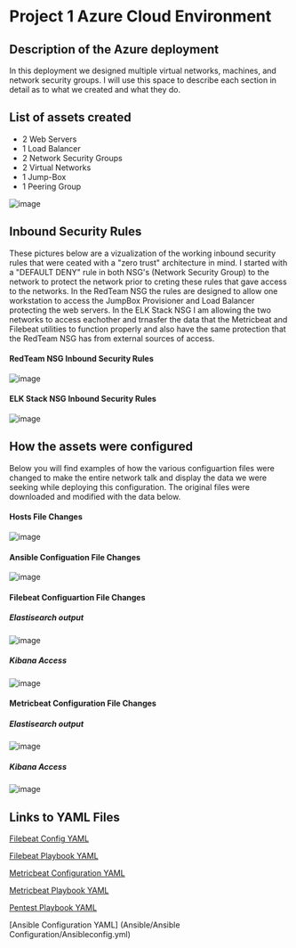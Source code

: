 # Project 1 Azure Cloud Environment

## Description of the Azure deployment

In this deployment we designed multiple virtual networks, machines, and network security groups. I will use this space to describe each section in detail as to what we created and what they do.
   
## List of assets created 

   - 2 Web Servers
   - 1 Load Balancer
   - 2 Network Security Groups 
   - 2 Virtual Networks
   - 1 Jump-Box
   - 1 Peering Group

![image](https://user-images.githubusercontent.com/79530988/153937504-9ae30957-b4cd-4e11-a2df-de3ce8b6b53d.png)

## Inbound Security Rules

These pictures below are a vizualization of the working inbound security rules that were ceated with a "zero trust" architecture in mind.
I started with a "DEFAULT DENY" rule in both NSG's (Network Security Group) to the network to protect the network prior to creting these rules that gave access to the networks. In the RedTeam NSG 
the rules are designed to allow one workstation to access the JumpBox Provisioner and Load Balancer protecting the web servers. In the ELK Stack NSG I am allowing the two networks to access eachother
and trnasfer the data that the Metricbeat and Filebeat utilities to function properly and also have the same protection that the RedTeam NSG has from external sources of access. 

#### RedTeam NSG Inbound Security Rules

![image](https://user-images.githubusercontent.com/79530988/153948584-9d865cc5-698d-46fc-ae4f-1556e32ff102.png)

#### ELK Stack NSG Inbound Security Rules

![image](https://user-images.githubusercontent.com/79530988/153948894-22df89ee-0b3a-4bf4-b680-b7ab0454b7fc.png)

## How the assets were configured

Below you will find examples of how the various configuartion files were changed to make the entire network talk and display the data we were seeking while deploying this configuration. 
The original files were downloaded and modified with the data below.

#### Hosts File Changes 

![image](https://user-images.githubusercontent.com/79530988/153943248-37a1dccf-be08-4c8c-b6bc-959003db1bbc.png)

#### Ansible Configuation File Changes 

![image](https://user-images.githubusercontent.com/79530988/153942986-c1287964-7499-4429-9250-38ac147311d8.png)

#### Filebeat Configuartion File Changes 

##### Elastisearch output

![image](https://user-images.githubusercontent.com/79530988/153940586-7be124ab-a658-4847-8aa0-1406618ab0de.png)

##### Kibana Access

![image](https://user-images.githubusercontent.com/79530988/153941773-1daf824f-0f43-445b-ba0c-e22b37e43f85.png)

#### Metricbeat Configuration File Changes 

##### Elastisearch output

![image](https://user-images.githubusercontent.com/79530988/153942008-89e5b8aa-9eee-4e6c-a871-10ce7394b003.png)

##### Kibana Access

![image](https://user-images.githubusercontent.com/79530988/153942199-a6eb8b1b-a668-447f-ac35-0debb8e570b0.png)

## Links to YAML Files 

[Filebeat Config YAML](Ansible/filebeat/Filebeatconfig.yml)

[Filebeat Playbook YAML](Ansible/filebeat/Filebeatplaybook.yml)

[Metricbeat Configuration YAML](Ansible/Metricbeat/metricbeat-configuration.yml)

[Metricbeat Playbook YAML](Ansible/Metricbeat/metricbeat-playbook.yml)

[Pentest Playbook YAML](Ansible/Pentest/pentest.yml)

[Ansible Configuration YAML] (Ansible/Ansible Configuration/Ansibleconfig.yml)
